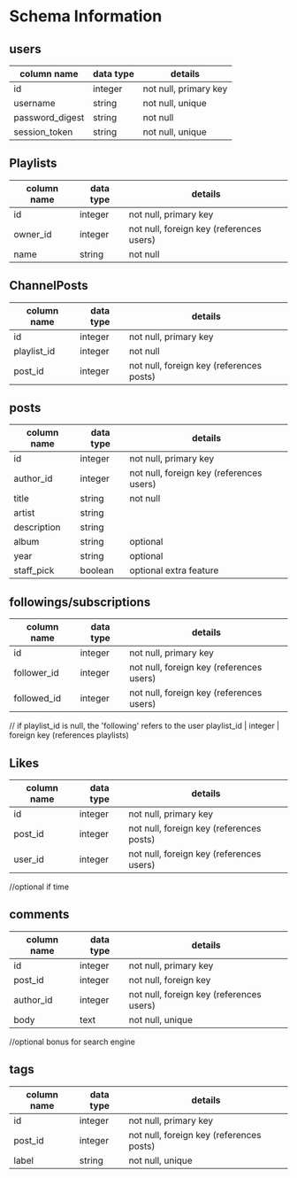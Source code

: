 # Schema Information

## users
column name     | data type | details
----------------|-----------|-----------------------
id              | integer   | not null, primary key
username        | string    | not null, unique
password_digest | string    | not null
session_token   | string    | not null, unique


## Playlists
column name | data type | details
------------|-----------|-----------------------
id          | integer   | not null, primary key
owner_id    | integer   | not null, foreign key (references users)
name        | string    | not null

## ChannelPosts
column name | data type | details
------------|-----------|-----------------------
id          | integer   | not null, primary key
playlist_id  | integer   | not null
post_id     | integer   | not null, foreign key (references posts)


## posts
column name | data type | details
------------|-----------|-----------------------
id          | integer   | not null, primary key
author_id   | integer   | not null, foreign key (references users)
title       | string    | not null
artist      | string    |
description | string    |
album       | string    | optional
year        | string    | optional
staff_pick  | boolean   | optional extra feature


## followings/subscriptions
column name | data type | details
------------|-----------|-----------------------
id          | integer   | not null, primary key
follower_id | integer   | not null, foreign key (references users)
followed_id | integer   | not null, foreign key (references users)
// if playlist_id is null, the 'following' refers to the user
playlist_id  | integer   | foreign key (references playlists)


## Likes
column name | data type | details
------------|-----------|-----------------------
id          | integer   | not null, primary key
post_id     | integer   | not null, foreign key (references posts)
user_id     | integer   | not null, foreign key (references users)



//optional if time
## comments
column name     | data type | details
----------------|-----------|-----------------------
id              | integer   | not null, primary key
post_id         | integer   | not null, foreign key
author_id       | integer   | not null, foreign key (references users)
body            | text      | not null, unique


//optional bonus for search engine
## tags
column name | data type | details
------------|-----------|-----------------------
id          | integer   | not null, primary key
post_id     | integer   | not null, foreign key (references posts)
label       | string    | not null, unique
